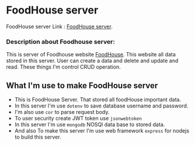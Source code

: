 # FoodHouse server
FoodHouse server Link : [FoodHouse server](https://calm-waters-38040.herokuapp.com/).

### Description about Foodhouse server:

This is server of Foodhouse website [FoodHouse](https://food-warehouse-6436d.web.app/). This website all data stored in this server. User can create a data and delete and update and read. These things I'm control CRUD operation.


## What I'm use to make FoodHouse server

- This is FoodHouse Server. That stored all foodHouse important data.
- In this server I'm use `dotenv` to save database username and password.
- I'm also use `cor` to parse request body.
- To user security create JWT token use `jsonwebtoken`
- In this server I'm use `mongodb` NOSQl data base to stored data.
- And also To make this server I'm use web framework `express` for nodejs to build this server.


